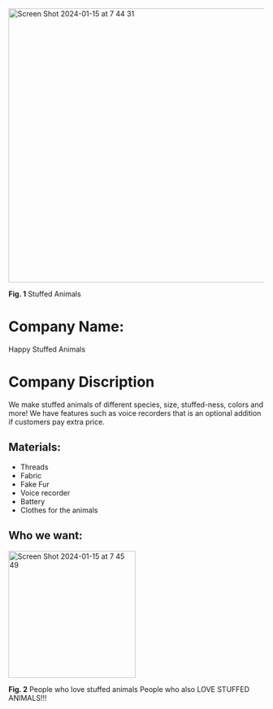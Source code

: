 <img width="540" alt="Screen Shot 2024-01-15 at 7 44 31" src="https://github.com/Yuiko-tsr/unit-3/assets/134657923/5c7e22c7-dfaa-47b2-bbfb-58a62c093888">

**Fig. 1** Stuffed Animals

# Company Name:
Happy Stuffed Animals 

# Company Discription
We make stuffed animals of different species, size, stuffed-ness, colors and more! 
We have features such as voice recorders that is an optional addition if customers pay extra price.

## Materials:
* Threads
* Fabric
* Fake Fur
* Voice recorder
* Battery
* Clothes for the animals

## Who we want:
<img width="250" alt="Screen Shot 2024-01-15 at 7 45 49" src="https://github.com/Yuiko-tsr/unit-3/assets/134657923/e838252a-c323-42de-857a-c570e64d28c9">

**Fig. 2** People who love stuffed animals
People who also LOVE STUFFED ANIMALS!!!

